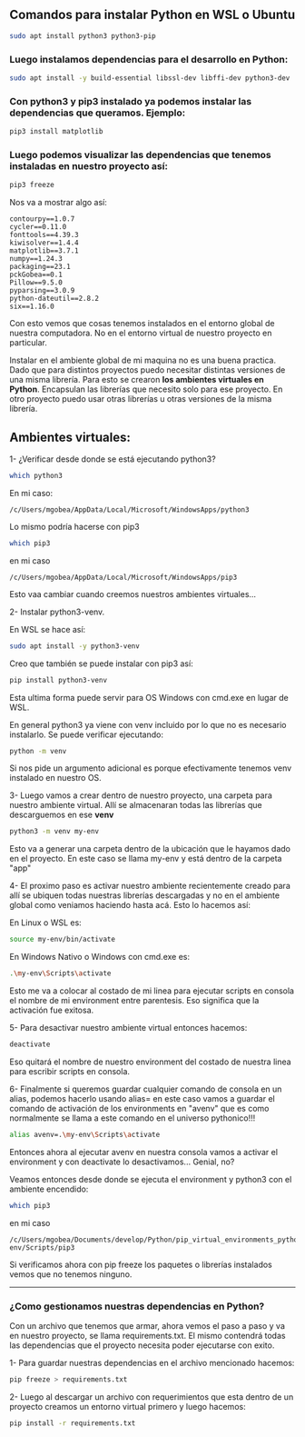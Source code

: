 ## Comandos para instalar Python en WSL o Ubuntu

```bash
sudo apt install python3 python3-pip
```
### Luego instalamos dependencias para el desarrollo en Python: 

```bash
sudo apt install -y build-essential libssl-dev libffi-dev python3-dev
```

### Con python3 y pip3 instalado ya podemos instalar las dependencias que queramos. Ejemplo: 

```bash
pip3 install matplotlib
```

### Luego podemos visualizar las dependencias que tenemos instaladas en nuestro proyecto así: 

```bash
pip3 freeze
```

Nos va a mostrar algo así: 

```
contourpy==1.0.7
cycler==0.11.0
fonttools==4.39.3
kiwisolver==1.4.4
matplotlib==3.7.1
numpy==1.24.3
packaging==23.1
pckGobea==0.1
Pillow==9.5.0
pyparsing==3.0.9
python-dateutil==2.8.2
six==1.16.0
```
Con esto vemos que cosas tenemos instalados en el entorno global de nuestra computadora. No en el entorno virtual de nuestro proyecto en particular. 

Instalar en el ambiente global de mi maquina no es una buena practica. Dado que para distintos proyectos puedo necesitar distintas versiones de una misma librería. Para esto se crearon **los ambientes virtuales en Python**. Encapsulan las librerías que necesito solo para ese proyecto. En otro proyecto puedo usar otras librerías u otras versiones de la misma librería. 

## Ambientes virtuales: 

1- ¿Verificar desde donde se está ejecutando python3? 

```bash
which python3
```

En mi caso: 

```
/c/Users/mgobea/AppData/Local/Microsoft/WindowsApps/python3
```

Lo mismo podría hacerse con pip3

```bash
which pip3
```
en mi caso

```
/c/Users/mgobea/AppData/Local/Microsoft/WindowsApps/pip3
```

Esto vaa cambiar cuando creemos nuestros ambientes virtuales...

2- Instalar python3-venv.

En WSL se hace así:

```bash
sudo apt install -y python3-venv
```

Creo que también se puede instalar con pip3 así: 

```bash
pip install python3-venv
```

Esta ultima forma puede servir para OS Windows con cmd.exe en lugar de WSL.

En general python3 ya viene con venv incluido por lo que no es necesario instalarlo. Se puede verificar ejecutando: 

```bash
python -m venv
```

Si nos pide un argumento adicional es porque efectivamente tenemos venv instalado en nuestro OS. 

3- Luego vamos a crear dentro de nuestro proyecto, una carpeta para nuestro ambiente virtual. Allí se almacenaran todas las librerías que descarguemos en ese **venv**

```bash
python3 -m venv my-env
```
Esto va a generar una carpeta dentro de la ubicación que le hayamos dado en el proyecto. En este caso se llama my-env y está dentro de la carpeta "app"

4- El proximo paso es activar nuestro ambiente recientemente creado para allí se ubiquen todas nuestras librerías descargadas y no en el ambiente global como veniamos haciendo hasta acá. Esto lo hacemos así: 

En Linux o WSL es:

```bash
source my-env/bin/activate
```

En Windows Nativo o Windows con cmd.exe es: 

```bash
.\my-env\Scripts\activate
```

Esto me va a colocar al costado de mi linea para ejecutar scripts en consola el nombre de mi environment entre parentesis. Eso significa que la activación fue exitosa. 

5- Para desactivar nuestro ambiente virtual entonces hacemos: 

```bash
deactivate
```
Eso quitará el nombre de nuestro environment del costado de nuestra linea para escribir scripts en consola. 

6- Finalmente si queremos guardar cualquier comando de consola en un alias, podemos hacerlo usando alias= en este caso vamos a guardar el comando de activación de los environments en "avenv" que es como normalmente se llama a este comando en el universo pythonico!!! 

```bash
alias avenv=.\my-env\Scripts\activate
```

Entonces ahora al ejecutar avenv en nuestra consola vamos a activar el environment y con deactivate lo desactivamos... Genial, no? 

Veamos entonces desde donde se ejecuta el environment y python3 con el ambiente encendido: 

```bash
which pip3
```
en mi caso

```
/c/Users/mgobea/Documents/develop/Python/pip_virtual_environments_python/app/my-env/Scripts/pip3
```
Si verificamos ahora con pip freeze los paquetes o librerías instalados vemos que no tenemos ninguno. 

--------------------------

### ¿Como gestionamos nuestras dependencias en Python? 

Con un archivo que tenemos que armar, ahora vemos el paso a paso y va en nuestro proyecto, se llama requirements.txt. El mismo contendrá todas las dependencias que el proyecto necesita poder ejecutarse con exito. 

1- Para guardar nuestras dependencias en el archivo mencionado hacemos: 

```bash
pip freeze > requirements.txt
```

2- Luego al descargar un archivo con requerimientos que esta dentro de un proyecto creamos un entorno virtual primero y luego hacemos:

```bash
pip install -r requirements.txt
```










